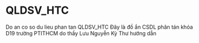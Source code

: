 # QLDSV_HTC
Do an co so du lieu phan tan QLDSV_HTC
Đây là đồ ắn CSDL phân tán khóa D19 trường PTITHCM do thầy Lưu Nguyễn Kỳ Thư hướng dẫn
